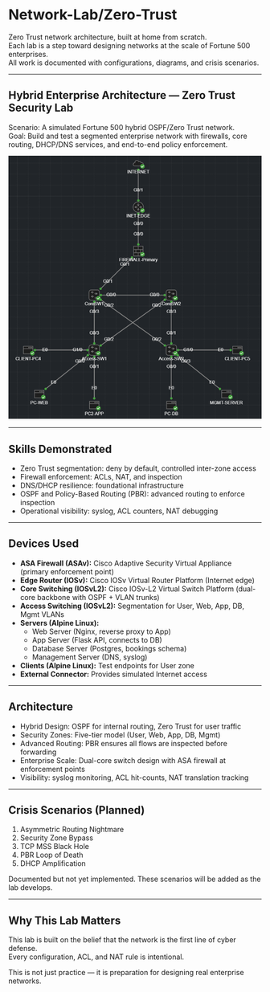 # Network-Lab/Zero-Trust

Zero Trust network architecture, built at home from scratch.  
Each lab is a step toward designing networks at the scale of Fortune 500 enterprises.  
All work is documented with configurations, diagrams, and crisis scenarios.

---

## Hybrid Enterprise Architecture — Zero Trust Security Lab

Scenario: A simulated Fortune 500 hybrid OSPF/Zero Trust network.  
Goal: Build and test a segmented enterprise network with firewalls, core routing, DHCP/DNS services, and end-to-end policy enforcement.  

![Lab Topology](Lab-Evidence/Topology/cml-topology.png)

---

## Skills Demonstrated

- Zero Trust segmentation: deny by default, controlled inter-zone access  
- Firewall enforcement: ACLs, NAT, and inspection  
- DNS/DHCP resilience: foundational infrastructure  
- OSPF and Policy-Based Routing (PBR): advanced routing to enforce inspection  
- Operational visibility: syslog, ACL counters, NAT debugging  

---

## Devices Used

- **ASA Firewall (ASAv):** Cisco Adaptive Security Virtual Appliance (primary enforcement point)  
- **Edge Router (IOSv):** Cisco IOSv Virtual Router Platform (Internet edge)  
- **Core Switching (IOSvL2):** Cisco IOSv-L2 Virtual Switch Platform (dual-core backbone with OSPF + VLAN trunks)  
- **Access Switching (IOSvL2):** Segmentation for User, Web, App, DB, Mgmt VLANs  
- **Servers (Alpine Linux):**  
  - Web Server (Nginx, reverse proxy to App)  
  - App Server (Flask API, connects to DB)  
  - Database Server (Postgres, bookings schema)  
  - Management Server (DNS, syslog)  
- **Clients (Alpine Linux):** Test endpoints for User zone  
- **External Connector:** Provides simulated Internet access  


---

## Architecture

- Hybrid Design: OSPF for internal routing, Zero Trust for user traffic  
- Security Zones: Five-tier model (User, Web, App, DB, Mgmt)  
- Advanced Routing: PBR ensures all flows are inspected before forwarding  
- Enterprise Scale: Dual-core switch design with ASA firewall at enforcement points  
- Visibility: syslog monitoring, ACL hit-counts, NAT translation tracking  

---

## Crisis Scenarios (Planned)

1. Asymmetric Routing Nightmare  
2. Security Zone Bypass  
3. TCP MSS Black Hole  
4. PBR Loop of Death  
5. DHCP Amplification  

Documented but not yet implemented. These scenarios will be added as the lab develops.

---

## Why This Lab Matters

This lab is built on the belief that the network is the first line of cyber defense.  
Every configuration, ACL, and NAT rule is intentional.  

This is not just practice — it is preparation for designing real enterprise networks.
